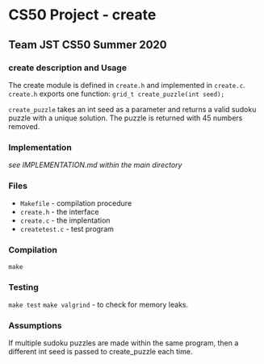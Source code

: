 # CS50 Project - create
## Team JST CS50 Summer 2020

### create description and Usage
The create module is defined in `create.h` and implemented in `create.c`. `create.h` exports one function: `grid_t create_puzzle(int seed);` 

`create_puzzle` takes an int seed as a parameter and returns a valid sudoku puzzle with a unique solution. The puzzle is returned with 45 numbers removed.

### Implementation
*see IMPLEMENTATION.md within the main directory*

### Files
* `Makefile` - compilation procedure
* `create.h` - the interface
* `create.c` - the implentation
* `createtest.c` - test program

### Compilation
`make`

### Testing
`make test`
`make valgrind` - to check for memory leaks.

### Assumptions
If multiple sudoku puzzles are made within the same program, then a different int seed is passed to create_puzzle each time.
